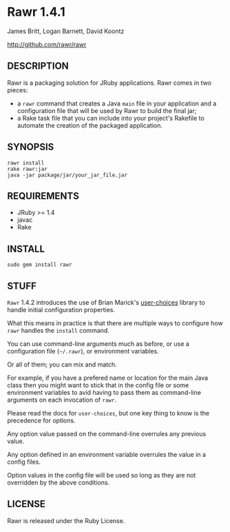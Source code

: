 Rawr 1.4.1
==========

James Britt, Logan Barnett, David Koontz

http://github.com/rawr/rawr


DESCRIPTION
-----------
  
Rawr is a packaging solution for JRuby applications. Rawr comes in two
pieces:

* a `rawr` command that creates a Java `main` file in your application
and a configuration file that will be used by Rawr to build the final jar;
* a Rake task file that you can include into your project's Rakefile to
automate the creation of the packaged application.

SYNOPSIS
--------

    rawr install
    rake rawr:jar
    java -jar package/jar/your_jar_file.jar

REQUIREMENTS
------------

* JRuby >= 1.4
* javac
* Rake

INSTALL
-------

    sudo gem install rawr


STUFF
-----

`Rawr` 1.4.2 introduces the use of Brian Marick's [user-choices](http://user-choices.rubyforge.org/)  library to handle initial configuration properties.

What this means in practice is that there are multiple ways to configure how `rawr` handles the `install` command.

You can use command-line arguments much as before, or use a configuration file (`~/.rawr`), or environment variables.  

Or all of them; you can mix and match.

For example, if you have a prefered name or location for the main Java class then you might want to stick that in the config
file or some environment variables to avid having to pass them as command-line arguments on each invocation of `rawr`.

Please read the docs for `user-choices`, but one key thing to know is the precedence for options.

Any option value passed on the command-line overrules any previous value.

Any option defined in an environment variable overrules the value in a config files.

Option values in the config file will be used so long as they are not overridden by the above conditions.



LICENSE
-------

Rawr is released under the Ruby License.
